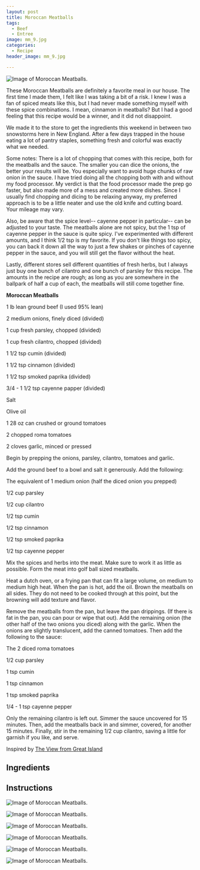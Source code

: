 ```yaml
---
layout: post
title: Moroccan Meatballs
tags:
  - Beef
  - Entree
image: mm_9.jpg
categories:
  - Recipe
header_image: mm_9.jpg

---
```


![Image of Moroccan Meatballs.](/upload/mm_9.jpg)

These Moroccan Meatballs are definitely a favorite meal in our house. The first time I made them, I felt like I was taking a bit of a risk. I knew I was a fan of spiced meats like this, but I had never made something myself with these spice combinations. I mean, cinnamon in meatballs? But I had a good feeling that this recipe would be a winner, and it did not disappoint.

  

We made it to the store to get the ingredients this weekend in between two snowstorms here in New England. After a few days trapped in the house eating a lot of pantry staples, something fresh and colorful was exactly what we needed.

  

Some notes: There is a lot of chopping that comes with this recipe, both for the meatballs and the sauce. The smaller you can dice the onions, the better your results will be. You especially want to avoid huge chunks of raw onion in the sauce. I have tried doing all the chopping both with and without my food processor. My verdict is that the food processor made the prep go faster, but also made more of a mess and created more dishes. Since I usually find chopping and dicing to be relaxing anyway, my preferred approach is to be a little neater and use the old knife and cutting board. Your mileage may vary.

  

Also, be aware that the spice level-- cayenne pepper in particular-- can be adjusted to your taste. The meatballs alone are not spicy, but the 1 tsp of cayenne pepper in the sauce is quite spicy. I've experimented with different amounts, and I think 1/2 tsp is my favorite. If you don't like things too spicy, you can back it down all the way to just a few shakes or pinches of cayenne pepper in the sauce, and you will still get the flavor without the heat.

  

Lastly, different stores sell different quantities of fresh herbs, but I always just buy one bunch of cilantro and one bunch of parsley for this recipe. The amounts in the recipe are rough; as long as you are somewhere in the ballpark of half a cup of each, the meatballs will still come together fine.

  

  

  

  

  

  

  

**Moroccan Meatballs**

1 lb lean ground beef (I used 95% lean)  

2 medium onions, finely diced (divided)

1 cup fresh parsley, chopped (divided)

1 cup fresh cilantro, chopped (divided)

1 1/2 tsp cumin (divided)

1 1/2 tsp cinnamon (divided)

1 1/2 tsp smoked paprika (divided)

3/4 - 1 1/2 tsp cayenne papper (divided)

Salt

Olive oil

1 28 oz can crushed or ground tomatoes

2 chopped roma tomatoes

2 cloves garlic, minced or pressed

  

Begin by prepping the onions, parsley, cilantro, tomatoes and garlic.

  

Add the ground beef to a bowl and salt it generously. Add the following:

The equivalent of 1 medium onion (half the diced onion you prepped)

1/2 cup parsley

1/2 cup cilantro

1/2 tsp cumin

1/2 tsp cinnamon

1/2 tsp smoked paprika

1/2 tsp cayenne pepper

  

Mix the spices and herbs into the meat. Make sure to work it as little as possible. Form the meat into golf ball sized meatballs. 

  

Heat a dutch oven, or a frying pan that can fit a large volume, on medium to medium high heat. When the pan is hot, add the oil. Brown the meatballs on all sides. They do not need to be cooked through at this point, but the browning will add texture and flavor.

  

Remove the meatballs from the pan, but leave the pan drippings. (If there is fat in the pan, you can pour or wipe that out). Add the remaining onion (the other half of the two onions you diced) along with the garlic. When the onions are slightly translucent, add the canned tomatoes. Then add the following to the sauce:

The 2 diced roma tomatoes

1/2 cup parsley

1 tsp cumin

1 tsp cinnamon

1 tsp smoked paprika

1/4 - 1 tsp cayenne pepper

  

Only the remaining cilantro is left out. Simmer the sauce uncovered for 15 minutes. Then, add the meatballs back in and simmer, covered, for another 15 minutes. Finally, stir in the remaining 1/2 cup cilantro, saving a little for garnish if you like, and serve.

Inspired by [The View from Great Island](http://theviewfromgreatisland.com/2013/04/meatball-tomato-and-egg-tagine-with-lemon-saffron-couscous.html)

## Ingredients



## Instructions







![Image of Moroccan Meatballs.](/upload/mm_2.jpg)

![Image of Moroccan Meatballs.](/upload/mm_5.jpg)

![Image of Moroccan Meatballs.](/upload/mm_6.jpg)

![Image of Moroccan Meatballs.](/upload/mm_7.jpg)

![Image of Moroccan Meatballs.](/upload/mm_8.jpg)

![Image of Moroccan Meatballs.](/upload/mm_11.jpg)